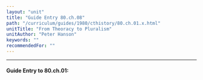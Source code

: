 ```yaml
---
layout: "unit"
title: "Guide Entry 80.ch.08"
path: "/curriculum/guides/1980/cthistory/80.ch.01.x.html"
unitTitle: "From Theoracy to Pluralism"
unitAuthor: "Peter Hanson"
keywords: ""
recommendedFor: ""
---
```

<body>
<hr/>
<h4>
Guide Entry to 80.ch.01:
</h4>
<p>
</p>
</body>
